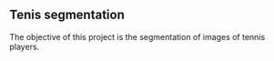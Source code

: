 ## Tenis segmentation
The objective of this project is the segmentation of images of tennis players.
